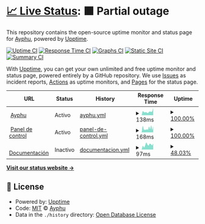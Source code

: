 # [📈 Live Status](https://status.ayphu.com): <!--live status--> **🟧 Partial outage**

This repository contains the open-source uptime monitor and status page for [Ayphu](https://ayphu.com), powered by [Upptime](https://github.com/upptime/upptime).

[![Uptime CI](https://github.com/ayphu/upptime/workflows/Uptime%20CI/badge.svg)](https://github.com/ayphu/upptime/actions?query=workflow%3A%22Uptime+CI%22)
[![Response Time CI](https://github.com/ayphu/upptime/workflows/Response%20Time%20CI/badge.svg)](https://github.com/ayphu/upptime/actions?query=workflow%3A%22Response+Time+CI%22)
[![Graphs CI](https://github.com/ayphu/upptime/workflows/Graphs%20CI/badge.svg)](https://github.com/ayphu/upptime/actions?query=workflow%3A%22Graphs+CI%22)
[![Static Site CI](https://github.com/ayphu/upptime/workflows/Static%20Site%20CI/badge.svg)](https://github.com/ayphu/upptime/actions?query=workflow%3A%22Static+Site+CI%22)
[![Summary CI](https://github.com/ayphu/upptime/workflows/Summary%20CI/badge.svg)](https://github.com/ayphu/upptime/actions?query=workflow%3A%22Summary+CI%22)

With [Upptime](https://upptime.js.org), you can get your own unlimited and free uptime monitor and status page, powered entirely by a GitHub repository. We use [Issues](https://github.com/ayphu/upptime/issues) as incident reports, [Actions](https://github.com/ayphu/upptime/actions) as uptime monitors, and [Pages](https://status.ayphu.com) for the status page.

<!--start: status pages-->
<!-- This summary is generated by Upptime (https://github.com/upptime/upptime) -->
<!-- Do not edit this manually, your changes will be overwritten -->
<!-- prettier-ignore -->
| URL | Status | History | Response Time | Uptime |
| --- | ------ | ------- | ------------- | ------ |
| <img alt="" src="https://favicons.githubusercontent.com/ayphu.com" height="13"> [Ayphu](https://ayphu.com) | Activo | [ayphu.yml](https://github.com/ayphu/upptime/commits/HEAD/history/ayphu.yml) | <details><summary><img alt="Response time graph" src="./graphs/ayphu/response-time-week.png" height="20"> 138ms</summary><br><a href="https://status.ayphu.com/history/ayphu"><img alt="Response time 138" src="https://img.shields.io/endpoint?url=https%3A%2F%2Fraw.githubusercontent.com%2Fayphu%2Fupptime%2FHEAD%2Fapi%2Fayphu%2Fresponse-time.json"></a><br><a href="https://status.ayphu.com/history/ayphu"><img alt="24-hour response time 410" src="https://img.shields.io/endpoint?url=https%3A%2F%2Fraw.githubusercontent.com%2Fayphu%2Fupptime%2FHEAD%2Fapi%2Fayphu%2Fresponse-time-day.json"></a><br><a href="https://status.ayphu.com/history/ayphu"><img alt="7-day response time 138" src="https://img.shields.io/endpoint?url=https%3A%2F%2Fraw.githubusercontent.com%2Fayphu%2Fupptime%2FHEAD%2Fapi%2Fayphu%2Fresponse-time-week.json"></a><br><a href="https://status.ayphu.com/history/ayphu"><img alt="30-day response time 138" src="https://img.shields.io/endpoint?url=https%3A%2F%2Fraw.githubusercontent.com%2Fayphu%2Fupptime%2FHEAD%2Fapi%2Fayphu%2Fresponse-time-month.json"></a><br><a href="https://status.ayphu.com/history/ayphu"><img alt="1-year response time 138" src="https://img.shields.io/endpoint?url=https%3A%2F%2Fraw.githubusercontent.com%2Fayphu%2Fupptime%2FHEAD%2Fapi%2Fayphu%2Fresponse-time-year.json"></a></details> | <details><summary><a href="https://status.ayphu.com/history/ayphu">100.00%</a></summary><a href="https://status.ayphu.com/history/ayphu"><img alt="All-time uptime 100.00%" src="https://img.shields.io/endpoint?url=https%3A%2F%2Fraw.githubusercontent.com%2Fayphu%2Fupptime%2FHEAD%2Fapi%2Fayphu%2Fuptime.json"></a><br><a href="https://status.ayphu.com/history/ayphu"><img alt="24-hour uptime 100.00%" src="https://img.shields.io/endpoint?url=https%3A%2F%2Fraw.githubusercontent.com%2Fayphu%2Fupptime%2FHEAD%2Fapi%2Fayphu%2Fuptime-day.json"></a><br><a href="https://status.ayphu.com/history/ayphu"><img alt="7-day uptime 100.00%" src="https://img.shields.io/endpoint?url=https%3A%2F%2Fraw.githubusercontent.com%2Fayphu%2Fupptime%2FHEAD%2Fapi%2Fayphu%2Fuptime-week.json"></a><br><a href="https://status.ayphu.com/history/ayphu"><img alt="30-day uptime 100.00%" src="https://img.shields.io/endpoint?url=https%3A%2F%2Fraw.githubusercontent.com%2Fayphu%2Fupptime%2FHEAD%2Fapi%2Fayphu%2Fuptime-month.json"></a><br><a href="https://status.ayphu.com/history/ayphu"><img alt="1-year uptime 100.00%" src="https://img.shields.io/endpoint?url=https%3A%2F%2Fraw.githubusercontent.com%2Fayphu%2Fupptime%2FHEAD%2Fapi%2Fayphu%2Fuptime-year.json"></a></details>
| <img alt="" src="https://favicons.githubusercontent.com/app.ayphu.com" height="13"> [Panel de control](https://app.ayphu.com) | Activo | [panel-de-control.yml](https://github.com/ayphu/upptime/commits/HEAD/history/panel-de-control.yml) | <details><summary><img alt="Response time graph" src="./graphs/panel-de-control/response-time-week.png" height="20"> 168ms</summary><br><a href="https://status.ayphu.com/history/panel-de-control"><img alt="Response time 168" src="https://img.shields.io/endpoint?url=https%3A%2F%2Fraw.githubusercontent.com%2Fayphu%2Fupptime%2FHEAD%2Fapi%2Fpanel-de-control%2Fresponse-time.json"></a><br><a href="https://status.ayphu.com/history/panel-de-control"><img alt="24-hour response time 326" src="https://img.shields.io/endpoint?url=https%3A%2F%2Fraw.githubusercontent.com%2Fayphu%2Fupptime%2FHEAD%2Fapi%2Fpanel-de-control%2Fresponse-time-day.json"></a><br><a href="https://status.ayphu.com/history/panel-de-control"><img alt="7-day response time 168" src="https://img.shields.io/endpoint?url=https%3A%2F%2Fraw.githubusercontent.com%2Fayphu%2Fupptime%2FHEAD%2Fapi%2Fpanel-de-control%2Fresponse-time-week.json"></a><br><a href="https://status.ayphu.com/history/panel-de-control"><img alt="30-day response time 168" src="https://img.shields.io/endpoint?url=https%3A%2F%2Fraw.githubusercontent.com%2Fayphu%2Fupptime%2FHEAD%2Fapi%2Fpanel-de-control%2Fresponse-time-month.json"></a><br><a href="https://status.ayphu.com/history/panel-de-control"><img alt="1-year response time 168" src="https://img.shields.io/endpoint?url=https%3A%2F%2Fraw.githubusercontent.com%2Fayphu%2Fupptime%2FHEAD%2Fapi%2Fpanel-de-control%2Fresponse-time-year.json"></a></details> | <details><summary><a href="https://status.ayphu.com/history/panel-de-control">100.00%</a></summary><a href="https://status.ayphu.com/history/panel-de-control"><img alt="All-time uptime 100.00%" src="https://img.shields.io/endpoint?url=https%3A%2F%2Fraw.githubusercontent.com%2Fayphu%2Fupptime%2FHEAD%2Fapi%2Fpanel-de-control%2Fuptime.json"></a><br><a href="https://status.ayphu.com/history/panel-de-control"><img alt="24-hour uptime 100.00%" src="https://img.shields.io/endpoint?url=https%3A%2F%2Fraw.githubusercontent.com%2Fayphu%2Fupptime%2FHEAD%2Fapi%2Fpanel-de-control%2Fuptime-day.json"></a><br><a href="https://status.ayphu.com/history/panel-de-control"><img alt="7-day uptime 100.00%" src="https://img.shields.io/endpoint?url=https%3A%2F%2Fraw.githubusercontent.com%2Fayphu%2Fupptime%2FHEAD%2Fapi%2Fpanel-de-control%2Fuptime-week.json"></a><br><a href="https://status.ayphu.com/history/panel-de-control"><img alt="30-day uptime 100.00%" src="https://img.shields.io/endpoint?url=https%3A%2F%2Fraw.githubusercontent.com%2Fayphu%2Fupptime%2FHEAD%2Fapi%2Fpanel-de-control%2Fuptime-month.json"></a><br><a href="https://status.ayphu.com/history/panel-de-control"><img alt="1-year uptime 100.00%" src="https://img.shields.io/endpoint?url=https%3A%2F%2Fraw.githubusercontent.com%2Fayphu%2Fupptime%2FHEAD%2Fapi%2Fpanel-de-control%2Fuptime-year.json"></a></details>
| <img alt="" src="https://favicons.githubusercontent.com/docs.ayphu.com" height="13"> [Documentación](https://docs.ayphu.com) | Inactivo | [documentacion.yml](https://github.com/ayphu/upptime/commits/HEAD/history/documentacion.yml) | <details><summary><img alt="Response time graph" src="./graphs/documentacion/response-time-week.png" height="20"> 97ms</summary><br><a href="https://status.ayphu.com/history/documentacion"><img alt="Response time 97" src="https://img.shields.io/endpoint?url=https%3A%2F%2Fraw.githubusercontent.com%2Fayphu%2Fupptime%2FHEAD%2Fapi%2Fdocumentacion%2Fresponse-time.json"></a><br><a href="https://status.ayphu.com/history/documentacion"><img alt="24-hour response time 0" src="https://img.shields.io/endpoint?url=https%3A%2F%2Fraw.githubusercontent.com%2Fayphu%2Fupptime%2FHEAD%2Fapi%2Fdocumentacion%2Fresponse-time-day.json"></a><br><a href="https://status.ayphu.com/history/documentacion"><img alt="7-day response time 97" src="https://img.shields.io/endpoint?url=https%3A%2F%2Fraw.githubusercontent.com%2Fayphu%2Fupptime%2FHEAD%2Fapi%2Fdocumentacion%2Fresponse-time-week.json"></a><br><a href="https://status.ayphu.com/history/documentacion"><img alt="30-day response time 97" src="https://img.shields.io/endpoint?url=https%3A%2F%2Fraw.githubusercontent.com%2Fayphu%2Fupptime%2FHEAD%2Fapi%2Fdocumentacion%2Fresponse-time-month.json"></a><br><a href="https://status.ayphu.com/history/documentacion"><img alt="1-year response time 97" src="https://img.shields.io/endpoint?url=https%3A%2F%2Fraw.githubusercontent.com%2Fayphu%2Fupptime%2FHEAD%2Fapi%2Fdocumentacion%2Fresponse-time-year.json"></a></details> | <details><summary><a href="https://status.ayphu.com/history/documentacion">48.03%</a></summary><a href="https://status.ayphu.com/history/documentacion"><img alt="All-time uptime 48.03%" src="https://img.shields.io/endpoint?url=https%3A%2F%2Fraw.githubusercontent.com%2Fayphu%2Fupptime%2FHEAD%2Fapi%2Fdocumentacion%2Fuptime.json"></a><br><a href="https://status.ayphu.com/history/documentacion"><img alt="24-hour uptime 0.00%" src="https://img.shields.io/endpoint?url=https%3A%2F%2Fraw.githubusercontent.com%2Fayphu%2Fupptime%2FHEAD%2Fapi%2Fdocumentacion%2Fuptime-day.json"></a><br><a href="https://status.ayphu.com/history/documentacion"><img alt="7-day uptime 48.03%" src="https://img.shields.io/endpoint?url=https%3A%2F%2Fraw.githubusercontent.com%2Fayphu%2Fupptime%2FHEAD%2Fapi%2Fdocumentacion%2Fuptime-week.json"></a><br><a href="https://status.ayphu.com/history/documentacion"><img alt="30-day uptime 48.03%" src="https://img.shields.io/endpoint?url=https%3A%2F%2Fraw.githubusercontent.com%2Fayphu%2Fupptime%2FHEAD%2Fapi%2Fdocumentacion%2Fuptime-month.json"></a><br><a href="https://status.ayphu.com/history/documentacion"><img alt="1-year uptime 48.03%" src="https://img.shields.io/endpoint?url=https%3A%2F%2Fraw.githubusercontent.com%2Fayphu%2Fupptime%2FHEAD%2Fapi%2Fdocumentacion%2Fuptime-year.json"></a></details>

<!--end: status pages-->

[**Visit our status website →**](https://status.ayphu.com)

## 📄 License

- Powered by: [Upptime](https://github.com/upptime/upptime)
- Code: [MIT](./LICENSE) © [Ayphu](https://ayphu.com)
- Data in the `./history` directory: [Open Database License](https://opendatacommons.org/licenses/odbl/1-0/)
